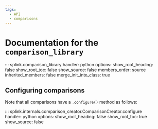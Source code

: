 ```yaml
---
tags:
  - API
  - comparisons
---
```

# Documentation for the `comparison_library`

::: splink.comparison_library
    handler: python
    options:
      show_root_heading: false
      show_root_toc: false
      show_source: false
      members_order: source
      inherited_members: false
      merge_init_into_class: true

## Configuring comparisons

Note that all comparisons have a `.configure()` method as follows:

::: splink.internals.comparison_creator.ComparisonCreator.configure
    handler: python
    options:
      show_root_heading: false
      show_root_toc: true
      show_source: false